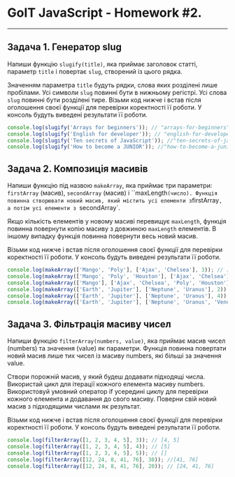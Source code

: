 # GoIT JavaScript - Homework #2.

---

## Задача 1. Генератор slug

Напиши функцію `slugify(title)`, яка приймає заголовок статті, параметр `title`
і повертає `slug`, створений із цього рядка.

Значенням параметра `title` будуть рядки, слова яких розділені лише пробілами.
Усі символи `slug` повинні бути в нижньому регістрі. Усі слова `slug` повинні
бути розділені тире. Візьми код нижче і встав після оголошення своєї функції для
перевірки коректності її роботи. У консоль будуть виведені результати її роботи.

```js
console.log(slugify('Arrays for beginners')); // "arrays-for-beginners"
console.log(slugify('English for developer')); // "english-for-developer"
console.log(slugify('Ten secrets of JavaScript')); //"ten-secrets-of-javascript"
console.log(slugify('How to become a JUNIOR')); //"how-to-become-a-junior";
```

## Задача 2. Композиція масивів

Напиши функцію під назвою `makeArray`, яка приймає три параметри: `firstArray`
(масив), `secondArray` (масив) і ``maxLength` (число). Функція повинна
створювати новий масив, який містить усі елементи з `firstArray`, а потім усі
елементи з `secondArray`.

Якщо кількість елементів у новому масиві перевищує `maxLength`, функція повинна
повернути копію масиву з довжиною `maxLength` елементів. В іншому випадку
функція повинна повернути весь новий масив.

Візьми код нижче і встав після оголошення своєї функції для перевірки
коректності її роботи. У консоль будуть виведені результати її роботи.

```js
console.log(makeArray(['Mango', 'Poly'], ['Ajax', 'Chelsea'], 3)); // ["Mango","Poly","Ajax"]
console.log(makeArray(['Mango', 'Poly', 'Houston'], ['Ajax', 'Chelsea'], 4)); // ["Mango", "Poly", "Houston", "Ajax"]
console.log(makeArray(['Mango'], ['Ajax', 'Chelsea', 'Poly', 'Houston'], 3)); // ["Mango", "Ajax", "Chelsea"]
console.log(makeArray(['Earth', 'Jupiter'], ['Neptune', 'Uranus'], 2)); // ["Earth", "Jupiter"]
console.log(makeArray(['Earth', 'Jupiter'], ['Neptune', 'Uranus'], 4)); // ["Earth", "Jupiter", "Neptune", "Uranus"]
console.log(makeArray(['Earth', 'Jupiter'], ['Neptune', 'Uranus', 'Venus'], 0)); // []
```

## Задача 3. Фільтрація масиву чисел

Напиши функцію `filterArray(numbers, value)`, яка приймає масив чисел (numbers)
та значення (value) як параметри. Функція повинна повертати новий масив лише тих
чисел із масиву numbers, які більші за значення value.

Створи порожній масив, у який будеш додавати підходящі числа. Використай цикл
для ітерації кожного елемента масиву numbers. Використовуй умовний оператор if
усередині циклу для перевірки кожного елемента и додавання до свого масиву.
Поверни свій новий масив з підходящими числами як результат.

Візьми код нижче і встав після оголошення своєї функції для перевірки
коректності її роботи. У консоль будуть виведені результати її роботи.

```js
console.log(filterArray([1, 2, 3, 4, 5], 3)); // [4, 5]
console.log(filterArray([1, 2, 3, 4, 5], 4)); // [5]
console.log(filterArray([1, 2, 3, 4, 5], 5)); // []
console.log(filterArray([12, 24, 8, 41, 76], 38)); //[41, 76]
console.log(filterArray([12, 24, 8, 41, 76], 20)); // [24, 41, 76]
```
